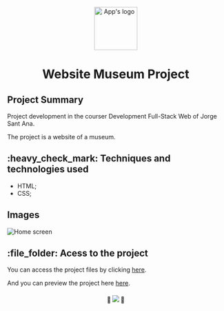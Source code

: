 <p align="center">
  <img src="https://user-images.githubusercontent.com/97169087/195075839-d7a5ed6d-dc79-4bb9-b504-382fd9a90f1f.png" width='100px' alt="App's logo"/>
</p>
<h1 align="center">Website Museum Project</h1>
<h2>Project Summary</h2>
<p>Project development in the courser Development Full-Stack Web of Jorge Sant Ana.</p>
<p>The project is a website of a museum. </p> 
<h2>:heavy_check_mark:  Techniques and technologies used</h2>
<ul>
 <li>HTML;</li>
 <li>CSS;</li>
</ul>
<h2>Images</h2>
<img src="https://user-images.githubusercontent.com/97169087/195076288-ab9be909-4d67-4e2c-b360-44768845f80f.png" alt="Home screen"/>

<h2>:file_folder: Acess to the project</h2>

<p>You can access the project files by clicking <a href="https://github.com/PHDevss/museu-nacional">here</a>.</p> 
<p>And you can preview the project here <a href="https://phdevss.github.io/museu-nacional/" target="_blank">here</a>.</p> 
<h4 align="center"> 
  🚧 <img src="http://img.shields.io/static/v1?label=STATUS&message=FINISHED&color=GREEN&style=for-the-badge" /> 🚧

